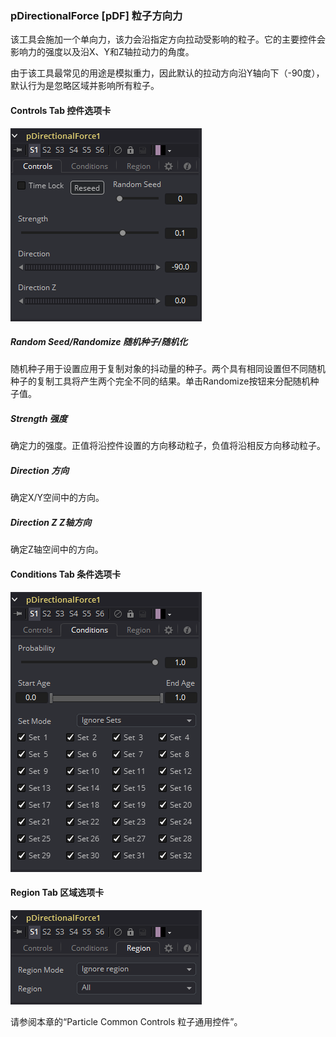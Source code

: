 ### pDirectionalForce [pDF] 粒子方向力

该工具会施加一个单向力，该力会沿指定方向拉动受影响的粒子。它的主要控件会影响力的强度以及沿X、Y和Z轴拉动力的角度。 

由于该工具最常见的用途是模拟重力，因此默认的拉动方向沿Y轴向下（-90度），默认行为是忽略区域并影响所有粒子。

#### Controls Tab 控件选项卡

![pDF_Controls](images/pDF_Controls.png)

##### Random Seed/Randomize 随机种子/随机化

随机种子用于设置应用于复制对象的抖动量的种子。两个具有相同设置但不同随机种子的复制工具将产生两个完全不同的结果。单击Randomize按钮来分配随机种子值。

##### Strength 强度

确定力的强度。正值将沿控件设置的方向移动粒子，负值将沿相反方向移动粒子。

##### Direction 方向

确定X/Y空间中的方向。

##### Direction Z Z轴方向

确定Z轴空间中的方向。

#### Conditions Tab 条件选项卡

![pDF_ConditionsTab](images/pDF_ConditionsTab.png)

#### Region Tab 区域选项卡

![pDF_RegionTab](images/pDF_RegionTab.png)

请参阅本章的“Particle Common Controls 粒子通用控件”。
